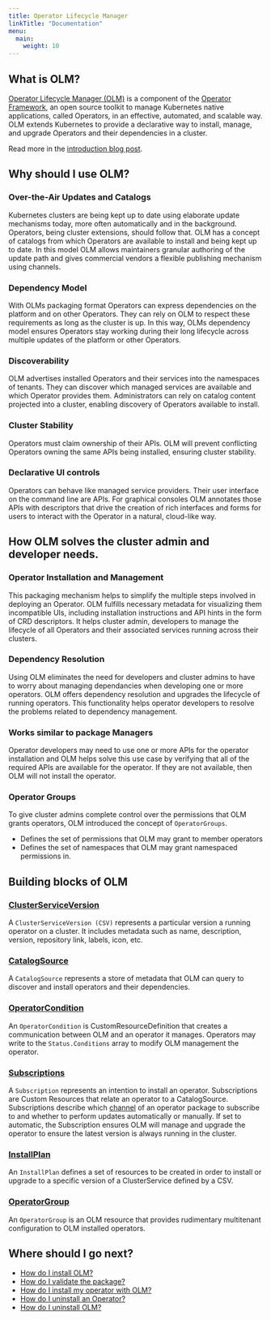 ```yaml
---
title: Operator Lifecycle Manager
linkTitle: "Documentation"
menu:
  main:
    weight: 10
---
```


## What is OLM?

[Operator Lifecycle Manager (OLM)](https://github.com/operator-framework/operator-lifecycle-manager) is a component of the [Operator Framework](https://github.com/operator-framework), an open source toolkit to manage Kubernetes native applications, called Operators, in an effective, automated, and scalable way. OLM extends Kubernetes to provide a declarative way to install, manage, and upgrade Operators and their dependencies in a cluster.

Read more in the [introduction blog post](https://operatorhub.io/what-is-an-operator).

## Why should I use OLM?

### Over-the-Air Updates and Catalogs
Kubernetes clusters are being kept up to date using elaborate update mechanisms today, more often automatically and in the background. Operators, being cluster extensions, should follow that. OLM has a concept of catalogs from which Operators are available to install and being kept up to date. In this model OLM allows maintainers granular authoring of the update path and gives commercial vendors a flexible publishing mechanism using channels.

### Dependency Model
With OLMs packaging format Operators can express dependencies on the platform and on other Operators. They can rely on OLM to respect these requirements as long as the cluster is up. In this way, OLMs dependency model ensures Operators stay working during their long lifecycle across multiple updates of the platform or other Operators.

### Discoverability
OLM advertises installed Operators and their services into the namespaces of tenants. They can discover which managed services are available and which Operator provides them. Administrators can rely on catalog content projected into a cluster, enabling discovery of Operators available to install.

### Cluster Stability
Operators must claim ownership of their APIs. OLM will prevent conflicting Operators owning the same APIs being installed, ensuring cluster stability.

### Declarative UI controls
Operators can behave like managed service providers. Their user interface on the command line are APIs. For graphical consoles OLM annotates those APIs with descriptors that drive the creation of rich interfaces and forms for users to interact with the Operator in a natural, cloud-like way. 


## How OLM solves the cluster admin and developer needs.

### Operator Installation and Management

This packaging mechanism helps to simplify the multiple steps involved in deploying an Operator. OLM fulfills necessary metadata for visualizing them incompatible UIs, including installation instructions and API hints in the form of CRD descriptors. It helps cluster admin, developers to manage the lifecycle of all Operators and their associated services running across their clusters.

### Dependency Resolution

Using OLM eliminates the need for developers and cluster admins to have to worry about managing dependancies when developing one or more operators. OLM offers dependency resolution and upgrades the lifecycle of running operators. This functionality helps operator developers to resolve the problems related to dependency management.

### Works similar to package Managers

Operator developers may need to use one or more APIs for the operator installation and OLM helps solve this use case by verifying that all of the required APIs are available for the operator. If they are not available, then OLM will not install the operator.

### Operator Groups

To give cluster admins complete control over the permissions that OLM grants operators, OLM introduced the concept of `OperatorGroups`.

* Defines the set of permissions that OLM may grant to member operators
* Defines the set of namespaces that OLM may grant namespaced permissions in.

## Building blocks of OLM

### [ClusterServiceVersion](/docs/concepts/crds/clusterserviceversion)
A `ClusterServiceVersion (CSV)` represents a particular version a running operator on a cluster. It includes metadata such as name, description, version, repository link, labels, icon, etc. 


### [CatalogSource](/docs/concepts/crds/catalogsource/)
A `CatalogSource` represents a store of metadata that OLM can query to discover and install operators and their dependencies.


### [OperatorCondition](/docs/concepts/crds/operatorcondition/)
An `OperatorCondition` is CustomResourceDefinition that creates a communication between OLM and an operator it manages. Operators may write to the `Status.Conditions` array to modify OLM management the operator.


### [Subscriptions](/docs/concepts/crds/subscription)
A `Subscription` represents an intention to install an operator. Subscriptions are Custom Resources that relate an operator to a CatalogSource. Subscriptions describe which [channel](/docs/glossary/#channel) of an operator package to subscribe to and whether to perform updates automatically or manually. If set to automatic, the Subscription ensures OLM will manage and upgrade the operator to ensure the latest version is always running in the cluster.


### [InstallPlan](/docs/concepts/crds/installplan/)
An `InstallPlan` defines a set of resources to be created in order to install or upgrade to a specific version of a ClusterService defined by a CSV.


### [OperatorGroup](/docs/concepts/crds/operatorgroup/)
An `OperatorGroup` is an OLM resource that provides rudimentary multitenant configuration to OLM installed operators.


## Where should I go next?

- [How do I install OLM?](/docs/getting-started/)
- [How do I validate the package?](/docs/tasks/validate-package)
- [How do I install my operator with OLM?](/docs/tasks/install-operator-with-olm/)
- [How do I uninstall an Operator?](/docs/tasks/uninstall-operator)
- [How do I uninstall OLM?](/docs/tasks/uninstall-olm)